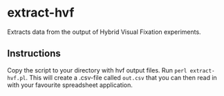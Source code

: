 # extract-hvf
Extracts data from the output of Hybrid Visual Fixation experiments. 

## Instructions
Copy the script to your directory with hvf output files. Run `perl extract-hvf.pl`. This will create a .csv-file called `out.csv` that you can then read in with your favourite spreadsheet application.

